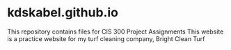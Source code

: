 # kdskabel.github.io
This repository contains files for CIS 300 Project Assignments
This website is a practice website for my turf cleaning company, Bright Clean Turf

